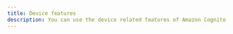 ```yaml
---
title: Device features
description: You can use the device related features of Amazon Cognito UserPools by enabling the Devices features.
---
```


<inline-fragment src="~/sdk/fragments/library-callout.md"></inline-fragment>

<inline-fragment platform="ios" src="~/sdk/auth/fragments/ios/device-features.md"></inline-fragment> <inline-fragment platform="android" src="~/sdk/auth/fragments/android/device-features.md"></inline-fragment>